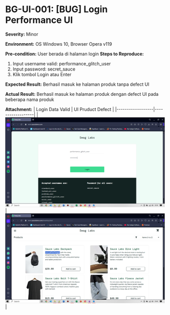 # BG-UI-001: [BUG] Login Performance UI

**Severity:** Minor

**Environment:** OS Windows 10, Browser Opera v119

**Pre-condition:** User berada di halaman login
**Steps to Reproduce:**
1. Input username valid: performance_glitch_user
2. Input password: secret_sauce
3. Klik tombol Login atau Enter
   
**Expected Result:** Berhasil masuk ke halaman produk tanpa defect UI

**Actual Result:** Berhasil masuk ke halaman produk dengan defect UI pada beberapa nama produk

**Attachment:**
| Login Data Valid | UI Pruduct Defect |
|------------------|------------------|
|![Login valid](../../documentations/TC-LG-002-Data.png)|![Login valid](../../documentations/TC-LG-002-Success.png)|
